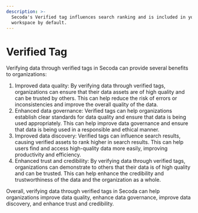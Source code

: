 ```yaml
---
description: >-
  Secoda's Verified tag influences search ranking and is included in your
  workspace by default.
---
```


# Verified Tag

Verifying data through verified tags in Secoda can provide several benefits to organizations:

1. Improved data quality: By verifying data through verified tags, organizations can ensure that their data assets are of high quality and can be trusted by others. This can help reduce the risk of errors or inconsistencies and improve the overall quality of the data.
2. Enhanced data governance: Verified tags can help organizations establish clear standards for data quality and ensure that data is being used appropriately. This can help improve data governance and ensure that data is being used in a responsible and ethical manner.
3. Improved data discovery: Verified tags can influence search results, causing verified assets to rank higher in search results. This can help users find and access high-quality data more easily, improving productivity and efficiency.
4. Enhanced trust and credibility: By verifying data through verified tags, organizations can demonstrate to others that their data is of high quality and can be trusted. This can help enhance the credibility and trustworthiness of the data and the organization as a whole.

Overall, verifying data through verified tags in Secoda can help organizations improve data quality, enhance data governance, improve data discovery, and enhance trust and credibility.
